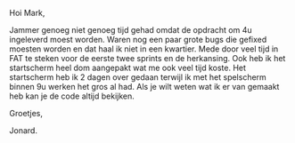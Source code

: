 Hoi Mark,

Jammer genoeg niet genoeg tijd gehad omdat de opdracht om 4u ingeleverd moest worden. Waren nog een paar grote bugs die gefixed moesten worden en dat haal ik niet in een kwartier.
Mede door veel tijd in FAT te steken voor de eerste twee sprints en de herkansing. Ook heb ik het startscherm heel dom aangepakt wat me ook veel tijd koste. Het startscherm heb ik 2 dagen over gedaan terwijl ik met het spelscherm binnen 9u werken het gros al had.
Als je wilt weten wat ik er van gemaakt heb kan je de code altijd bekijken.

Groetjes,

Jonard.